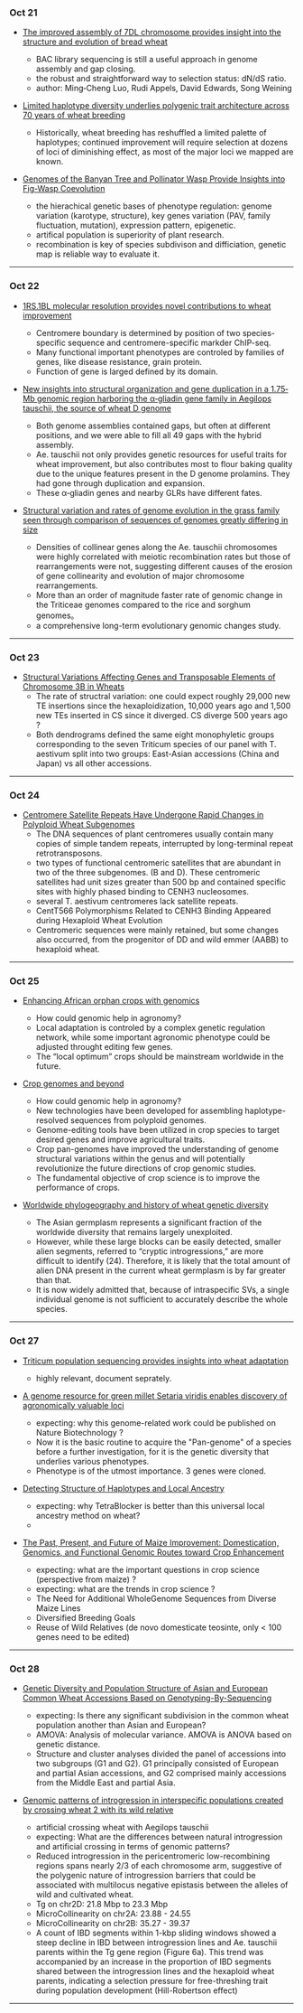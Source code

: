 ### Oct 21

- [The improved assembly of 7DL chromosome provides insight into the structure and evolution of bread wheat](https://onlinelibrary.wiley.com/doi/full/10.1111/pbi.13240)
  - BAC library sequencing is still a useful approach in genome assembly and gap closing.
  - the robust and straightforward way to selection status: dN/dS ratio.
  - author: Ming‐Cheng Luo, Rudi Appels, David Edwards, Song Weining

- [Limited haplotype diversity underlies polygenic trait architecture across 70 years of wheat breeding](https://www.biorxiv.org/content/10.1101/2020.09.15.296533v1.full)
  - Historically, wheat breeding has reshuffled a limited palette of haplotypes; continued improvement will require selection at dozens of loci of diminishing effect, as most of the major loci we mapped are known.
  
- [Genomes of the Banyan Tree and Pollinator Wasp Provide Insights into Fig-Wasp Coevolution](https://www.sciencedirect.com/science/article/pii/S009286742031240X)
  - the hierachical genetic bases of phenotype regulation: genome variation (karotype, structure), key genes variation (PAV, family fluctuation, mutation), expression pattern, epigenetic.
  - artifical population is superiority of plant research. 
  - recombination is key of species subdivison and difficiation, genetic map is reliable way to evaluate it.

----

### Oct 22

- [1RS.1BL molecular resolution provides novel contributions to wheat improvement](https://www.biorxiv.org/content/10.1101/2020.09.14.295733v1.full)
  - Centromere boundary is determined by position of two species-specific sequence and centromere-specific markder ChIP-seq.
  - Many functional important phenotypes are controled by families of genes, like disease resistance, grain protein.
  - Function of gene is larged defined by its domain.

- [New insights into structural organization and gene duplication in a 1.75‐Mb genomic region harboring the α‐gliadin gene family in Aegilops tauschii, the source of wheat D genome](https://onlinelibrary.wiley.com/doi/full/10.1111/tpj.13675)
  - Both genome assemblies contained gaps, but often at different positions, and we were able to fill all 49 gaps with the hybrid assembly. 
  - Ae. tauschii not only provides genetic resources for useful traits for wheat improvement, but also contributes most to flour baking quality due to the unique features present in the D genome prolamins. They had gone through duplication and expansion. 
  - These α‐gliadin genes and nearby GLRs have different fates.

- [Structural variation and rates of genome evolution in the grass family seen through comparison of sequences of genomes greatly differing in size](https://onlinelibrary.wiley.com/doi/full/10.1111/tpj.13964)
  - Densities of collinear genes along the Ae. tauschii chromosomes were highly correlated with meiotic recombination rates but those of rearrangements were not, suggesting different causes of the erosion of gene collinearity and evolution of major chromosome rearrangements.
  - More than an order of magnitude faster rate of genomic change in the Triticeae genomes compared to the rice and sorghum genomes。
  - a comprehensive long-term evolutionary genomic changes study.

----

### Oct 23

- [Structural Variations Affecting Genes and Transposable Elements of Chromosome 3B in Wheats](https://www.frontiersin.org/articles/10.3389/fgene.2020.00891/full)
  - The rate of structral variation: one could expect roughly 29,000 new TE insertions since the hexaploidization, 10,000 years ago and 1,500 new TEs inserted in CS since it diverged. CS diverge 500 years ago ?
  - Both dendrograms defined the same eight monophyletic groups corresponding to the seven Triticum species of our panel with T. aestivum split into two groups: East-Asian accessions (China and Japan) vs all other accessions. 

----

### Oct 24

- [Centromere Satellite Repeats Have Undergone Rapid Changes in Polyploid Wheat Subgenomes](http://www.plantcell.org/content/31/9/2035?ijkey=15781ed32a618c80c364cc350415388f2afc2a9f&keytype2=tf_ipsecsha)
  - The DNA sequences of plant centromeres usually contain many copies of simple tandem repeats, interrupted by long-terminal repeat retrotransposons.
  - two types of functional centromeric satellites that are abundant in two of the three subgenomes. (B and D). These centromeric satellites had unit sizes greater than 500 bp and contained specific sites with highly phased binding to CENH3 nucleosomes.
  - several T. aestivum centromeres lack satellite repeats. 
  - CentT566 Polymorphisms Related to CENH3 Binding Appeared during Hexaploid Wheat Evolution
  - Centromeric sequences were mainly retained, but some changes also occurred, from the progenitor of DD and wild emmer (AABB) to hexaploid wheat.

----

### Oct 25

- [Enhancing African orphan crops with genomics](https://www.nature.com/articles/s41588-020-0601-x)
  - How could genomic help in agronomy?
  - Local adaptation is controled by a complex genetic regulation network, while some important agronomic phenotype could be adjusted throught editing few genes.
  - The “local optimum” crops should be mainstream worldwide in the future.

- [Crop genomes and beyond](https://www.nature.com/articles/s41588-020-0691-5%5d)
  - How could genomic help in agronomy?
  - New technologies have been developed for assembling haplotype-resolved sequences from polyploid genomes.
  - Genome-editing tools have been utilized in crop species to target desired genes and improve agricultural traits. 
  - Crop pan-genomes have improved the understanding of genome structural variations within the genus and will potentially revolutionize the future directions of crop genomic studies.
  - The fundamental objective of crop science is to improve the performance of crops.

- [Worldwide phylogeography and history of wheat genetic diversity](https://advances.sciencemag.org/content/5/5/eaav0536)
  - The Asian germplasm represents a significant fraction of the worldwide diversity that remains largely unexploited.
  - However, while these large blocks can be easily detected, smaller alien segments, referred to “cryptic introgressions,” are more difficult to identify (24). Therefore, it is likely that the total amount of alien DNA present in the current wheat germplasm is by far greater than that.
  - It is now widely admitted that, because of intraspecific SVs, a single individual genome is not sufficient to accurately describe the whole species.

----

### Oct 27

- [Triticum population sequencing provides insights into wheat adaptation](https://www.nature.com/articles/s41588-020-00722-w)
  - highly relevant, document seprately.

- [A genome resource for green millet Setaria viridis enables discovery of agronomically valuable loci](https://www.nature.com/articles/s41587-020-0681-2)
  - expecting: why this genome-related work could be published on Nature Biotechnology ?
  - Now it is the basic routine to acquire the "Pan-genome" of a species before a further investigation, for it is the genetic diversity that underlies various phenotypes.
  - Phenotype is of the utmost importance. 3 genes were cloned. 

- [Detecting Structure of Haplotypes and Local Ancestry](https://www.ncbi.nlm.nih.gov/pmc/articles/PMC3948796/)
  - expecting: why TetraBlocker is better than this universal local ancestry method on wheat?
  - 

- [The Past, Present, and Future of Maize Improvement: Domestication, Genomics, and Functional Genomic Routes toward Crop Enhancement](https://www.sciencedirect.com/science/article/pii/S2590346219300100)
  - expecting: what are the important questions in crop science (perspective from maize) ?
  - expecting: what are the trends in crop science ?
  - The Need for Additional WholeGenome Sequences from Diverse Maize Lines
  - Diversified Breeding Goals
  - Reuse of Wild Relatives (de novo domesticate teosinte, only < 100 genes need to be edited)

----

### Oct 28
- [Genetic Diversity and Population Structure of Asian and European Common Wheat Accessions Based on Genotyping-By-Sequencing](https://www.frontiersin.org/articles/10.3389/fgene.2020.580782/full)
  - expecting: Is there any significant subdivision in the common wheat population another than Asian and European?
  - AMOVA: Analysis of molecular variance. AMOVA is ANOVA based on genetic distance.
  - Structure and cluster analyses divided the panel of accessions into two subgroups (G1 and G2). G1 principally consisted of European and partial Asian accessions, and G2 comprised mainly accessions from the Middle East and partial Asia. 

- [Genomic patterns of introgression in interspecific populations created by crossing wheat 2 with its wild relative](https://www.g3journal.org/content/10/10/3651)
  - artificial crossing wheat with Aegilops tauschii
  - expecting: What are the differences between natural introgression and artificial crossing in terms of genomic patterns?
  - Reduced introgression in the pericentromeric low-recombining regions spans nearly 2/3 of each chromosome arm, suggestive of the polygenic nature of introgression barriers that could be associated with multilocus negative epistasis between the alleles of wild and cultivated wheat.
  - Tg on chr2D: 21.8 Mbp to 23.3 Mbp
  - MicroCollinearity on chr2A: 23.88 - 24.55
  - MicroCollinearity on chr2B: 35.27 - 39.37
  - A count of IBD segments within 1-kbp sliding windows showed a steep decline in IBD between introgression lines and Ae. tauschii parents within the Tg gene region (Figure 6a). This trend was accompanied by an increase in the proportion of IBD segments shared between the introgression lines and the hexaploid wheat parents, indicating a selection pressure for free-threshing trait during population development (Hill-Robertson effect)

----